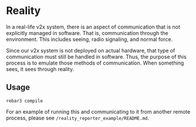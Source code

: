 
# Reality

In a real-life v2x system, there is an aspect of communication that is not explicitly managed in software. That is, communication through the environment. This includes seeing, radio signaling, and normal force.

Since our v2x system is not deployed on actual hardware, that type of communication must still be handled in software. Thus, the purpose of this process is to emulate those methods of communication. When something sees, it sees through reality.

## Usage

`rebar3 compile`

For an example of running this and communicating to it from another remote process, please see `/reality_reporter_example/README.md`.

